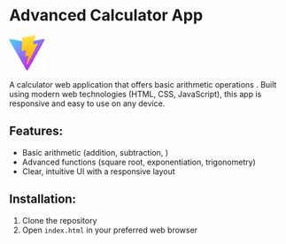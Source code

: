 # Advanced Calculator App
![calculator logo](public/vite.svg)

A calculator web application that offers   basic arithmetic operations . Built using modern web technologies (HTML, CSS, JavaScript), this app is responsive and easy to use on any device.

## Features:
- Basic arithmetic (addition, subtraction, )
- Advanced functions (square root, exponentiation, trigonometry)
- Clear, intuitive UI with a responsive layout

## Installation:
1. Clone the repository
2. Open `index.html` in your preferred web browser

